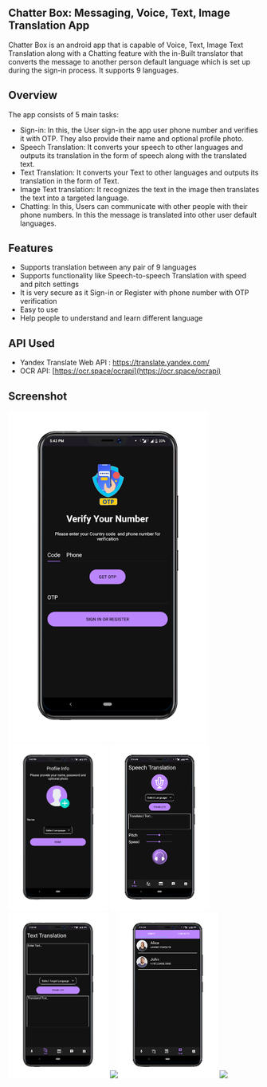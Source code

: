 ## Chatter Box: Messaging, Voice, Text, Image Translation App
Chatter Box is an android app that is capable of Voice, Text, Image Text Translation along with a Chatting feature with the in-Built translator that converts the message to another person default language which is set up during the sign-in process. It supports 9 languages.

## Overview

The app consists of 5 main tasks:
* Sign-in: In this, the User sign-in the app user phone number and verifies it with OTP. They also provide their name and optional profile photo.
* Speech Translation: It converts your speech to other languages and outputs its translation in the form of speech along with the translated text.
* Text Translation: It converts your Text to other languages and outputs its translation in the form of Text.
* Image Text translation: It recognizes the text in the image then translates the text into a targeted language.
* Chatting: In this, Users can communicate with other people with their phone numbers. In this the message is translated into other user default languages.

## Features  

* Supports translation between any pair of 9 languages
* Supports functionality like Speech-to-speech Translation with speed and pitch settings
* It is very secure as it Sign-in or Register with phone number with OTP verification
* Easy to use
* Help people to understand and learn different language

## API Used
* Yandex Translate Web API : https://translate.yandex.com/
* OCR API: [https://ocr.space/ocrapi](https://ocr.space/ocrapi)

## Screenshot
<img src="Screenshots/1VerifyCrop.png" width="400"><img src="Screenshots/2ProfileInfoCrop.png" width="200">
<img src="Screenshots/3VoiceTranslationCrop.png" width="200"><img src="Screenshots/4textTranslationCrop.png" width="200">
<img src="Screenshots/5ImageTranslationCrop.png" width="200"><img src="Screenshots/6ChatCrop.png" width="200">
<img src="Screenshots/7AccountCrop.png" width="200">
